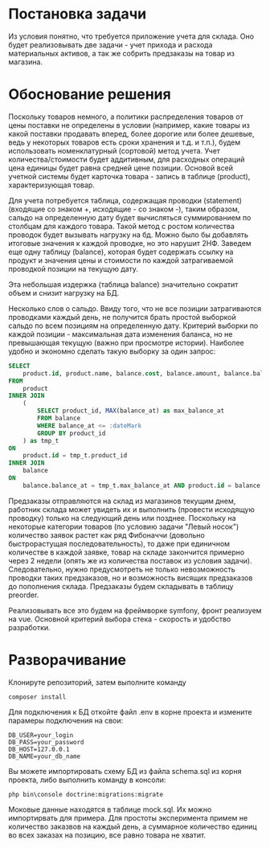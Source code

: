 # Постановка задачи
Из условия понятно, что требуется приложение учета для склада. Оно
будет реализовывать две задачи - учет прихода и расхода материальных активов, а так же собрить предзаказы на товар из магазина.

# Обоснование решения
Поскольку товаров немного, а политики распределения товаров от цены поставки не определены в условии
(например, какие товары из какой поставки продавать вперед, более дорогие или более дешевые,
ведь у некоторых товаров есть сроки хранения и т.д. и т.п.), будем использовать номенклатурный (сортовой)
метод учета.
Учет количества/стоимости будет аддитивным, для расходных операций цена единицы будет равна средней
цене позиции. Основой всей учетной системы будет карточка товара - запись в таблице (product), характеризующая товар.

Для учета потребуется таблица, содержащая проводки (statement) (входящие со знаком +, исходящие - со знаком -),
таким образом, сальдо на определенную дату будет вычисляться суммированием по столбцам для каждого товара.
Такой метод с ростом количества проводок будет вызывать нагрузку на бд. Можно было бы добавлять итоговые значения к
каждой проводке, но это нарушит 2НФ. Заведем еще одну таблицу (balance), которая будет содержать ссылку на продукт и
значения цены и стоимости по каждой затрагиваемой проводкой позиции на текущую дату.

Эта небольшая издержка (таблица balance) значительно сократит объем и снизит нагрузку на БД.

Несколько слов о сальдо.  Ввиду того, что не все позиции затрагиваются проводками каждый день,
не получится брать простой выборкой сальдо по всем позициям на определенную дату. Критерий выборки по каждой
позиции - максимальная дата изменения баланса, но не превышающая текущую (важно при просмотре истории).
Наиболее удобно и экономно сделать такую выборку за один запрос:
```sql
SELECT
    product.id, product.name, balance.cost, balance.amount, balance.balance_at
FROM
    product
INNER JOIN
    (
        SELECT product_id, MAX(balance_at) as max_balance_at
        FROM balance
        WHERE balance_at <= :dateMark
        GROUP BY product_id
    ) as tmp_t
ON
    product.id = tmp_t.product_id
INNER JOIN
    balance
ON
    balance.balance_at = tmp_t.max_balance_at AND product.id = balance.product_id;
```

Предзаказы отправляются на склад из магазинов текущим днем, работник склада может увидеть их и выполнить (провести исходящую
проводку) только на следующий день или позднее. Поскольку на некоторые категории товаров (по условию задачи
"Левый носок") количество заявок растет как ряд Фибоначчи (довольно быстрорастущая последовательность), то даже при
единичном количестве в каждой заявке, товар на складе закончится примерно через 2 недели (опять же из количества поставок
из условия задачи). Следовательно, нужно предусмотреть не только невозможность проводки таких предзаказов, но и возможность
висящих предзаказов до пополнения склада. Предзаказы будем складывать в таблицу preorder.

Реализовывать все это будем на фреймворке symfony,
фронт реализуем на vue. Основной критерий выбора стека - скорость и удобство разработки.

# Разворачивание
Клонируте репозиторий, затем выполните команду
```shell
composer install
```
Для подключения к БД откойте файл .env в корне проекта и измените парамеры
подключения на свои:
```dotenv
DB_USER=your_login
DB_PASS=your_password
DB_HOST=127.0.0.1
DB_NAME=your_db_name
```
Вы можете импортировать схему БД из файла schema.sql из корня проекта,
либо выполнить команду в консоли:
```shell
php bin\console doctrine:migrations:migrate
```

Моковые данные находятся в таблице mock.sql. Их можно импортирвать для примера.
Для простоты эксперимента примем не количество заказвов на каждый день, а суммарное количество
единиц во всех заказах на позицию, все равно товара не хватит.
